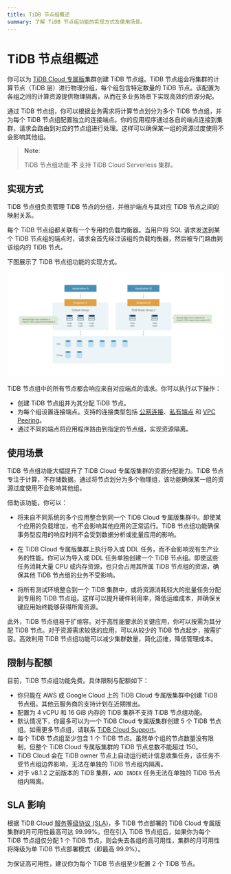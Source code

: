 ```yaml
---
title: TiDB 节点组概述 
summary: 了解 TiDB 节点组功能的实现方式及使用场景。
---
```


# TiDB 节点组概述

你可以为 [TiDB Cloud 专属版](/tidb-cloud/select-cluster-tier.md#tidb-cloud-dedicated)集群创建 TiDB 节点组。TiDB 节点组会将集群的计算节点（TiDB 层）进行物理分组，每个组包含特定数量的 TiDB 节点。该配置为各组之间的计算资源提供物理隔离，从而在多业务场景下实现高效的资源分配。

通过 TiDB 节点组，你可以根据业务需求将计算节点划分为多个 TiDB 节点组，并为每个 TiDB 节点组配置独立的连接端点。你的应用程序通过各自的端点连接到集群，请求会路由到对应的节点组进行处理。这样可以确保某一组的资源过度使用不会影响其他组。

> **Note**:
>
> TiDB 节点组功能 **不** 支持 TiDB Cloud Serverless 集群。

## 实现方式

TiDB 节点组负责管理 TiDB 节点的分组，并维护端点与其对应 TiDB 节点之间的映射关系。

每个 TiDB 节点组都关联有一个专用的负载均衡器。当用户将 SQL 请求发送到某个 TiDB 节点组的端点时，请求会首先经过该组的负载均衡器，然后被专门路由到该组内的 TiDB 节点。

下图展示了 TiDB 节点组功能的实现方式。

![The implementation of the TiDB Node Group feature](/media/tidb-cloud/implementation-of-tidb-node-group.png)

TiDB 节点组中的所有节点都会响应来自对应端点的请求。你可以执行以下操作：

- 创建 TiDB 节点组并为其分配 TiDB 节点。
- 为每个组设置连接端点。支持的连接类型包括 [公网连接](/tidb-cloud/tidb-node-group-management.md#connect-via-public-connection)、[私有端点](/tidb-cloud/tidb-node-group-management.md#connect-via-private-endpoint) 和 [VPC Peering](/tidb-cloud/tidb-node-group-management.md#connect-via-vpc-peering)。
- 通过不同的端点将应用程序路由到指定的节点组，实现资源隔离。

## 使用场景

TiDB 节点组功能大幅提升了 TiDB Cloud 专属版集群的资源分配能力。TiDB 节点专注于计算，不存储数据。通过将节点划分为多个物理组，该功能确保某一组的资源过度使用不会影响其他组。

借助该功能，你可以：

- 将来自不同系统的多个应用整合到同一个 TiDB Cloud 专属版集群中。即使某个应用的负载增加，也不会影响其他应用的正常运行。TiDB 节点组功能确保事务型应用的响应时间不会受到数据分析或批量应用的影响。

- 在 TiDB Cloud 专属版集群上执行导入或 DDL 任务，而不会影响现有生产业务的性能。你可以为导入或 DDL 任务单独创建一个 TiDB 节点组。即使这些任务消耗大量 CPU 或内存资源，也只会占用其所属 TiDB 节点组的资源，确保其他 TiDB 节点组的业务不受影响。

- 将所有测试环境整合到一个 TiDB 集群中，或将资源消耗较大的批量任务分配到专用的 TiDB 节点组。这样可以提升硬件利用率，降低运维成本，并确保关键应用始终能够获得所需资源。

此外，TiDB 节点组易于扩缩容。对于高性能要求的关键应用，你可以按需为其分配 TiDB 节点。对于资源需求较低的应用，可以从较少的 TiDB 节点起步，按需扩容。高效利用 TiDB 节点组功能可以减少集群数量，简化运维，降低管理成本。

## 限制与配额

目前，TiDB 节点组功能免费。具体限制与配额如下：

- 你只能在 AWS 或 Google Cloud 上的 TiDB Cloud 专属版集群中创建 TiDB 节点组。其他云服务商的支持计划在近期推出。
- 配置为 4 vCPU 和 16 GiB 内存的 TiDB 集群不支持 TiDB 节点组功能。
- 默认情况下，你最多可以为一个 TiDB Cloud 专属版集群创建 5 个 TiDB 节点组。如需更多节点组，请联系 [TiDB Cloud Support](/tidb-cloud/tidb-cloud-support.md)。
- 每个 TiDB 节点组至少包含 1 个 TiDB 节点。虽然单个组的节点数量没有限制，但整个 TiDB Cloud 专属版集群的 TiDB 节点总数不能超过 150。
- TiDB Cloud 会在 TiDB owner 节点上自动运行统计信息收集任务，该任务不受节点组边界影响，无法在单独的 TiDB 节点组内隔离。
- 对于 v8.1.2 之前版本的 TiDB 集群，`ADD INDEX` 任务无法在单独的 TiDB 节点组内隔离。

## SLA 影响

根据 TiDB Cloud [服务等级协议 (SLA)](https://www.pingcap.com/legal/service-level-agreement-for-tidb-cloud-services/)，多 TiDB 节点部署的 TiDB Cloud 专属版集群的月可用性最高可达 99.99%。但在引入 TiDB 节点组后，如果你为每个 TiDB 节点组仅分配 1 个 TiDB 节点，则会失去各组的高可用性，集群的月可用性将降级为单 TiDB 节点部署模式（即最高 99.9%）。

为保证高可用性，建议你为每个 TiDB 节点组至少配置 2 个 TiDB 节点。
